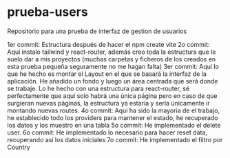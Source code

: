 # prueba-users
Repositorio para una prueba de interfaz de gestion de usuarios

1er commit: Estructura después de hacer el npm create vite
2o commit: Aquí instalo tailwind y react-router, además creo toda la estructura que le suelo dar a mis proyectos (muchas carpetas y ficheros de los creados en esta prueba pequeña seguramente no me hagan falta)
3er commit: Aquí lo que he hecho es montar el Layout en el que se basará la interfaz de la aplicación. He añadido un fondo y luego un área centrada que será donde se trabaje. Lo he hecho con una estructura para react-router, sé perfectamente que aqui solo habrá una única página pero en caso de que surgieran nuevas páginas, la estructura ya estaría y sería únicamente ir montando nuevas routes.
4o commit: Aqui ha sido la mayoria de el trabajo, he establecido todo los providers para mantener el estado, he recuperado los datos y los muestro en una tabla
5o commit: He implementado el delete user.
6o commit: He implementado lo necesario para hacer reset data, recuperando así los datos iniciales
7o commit: He implementado el filtro por Country